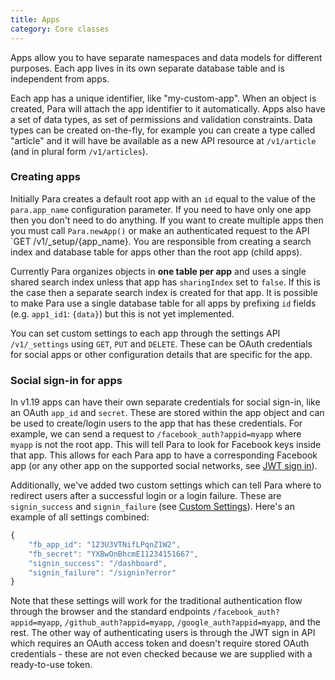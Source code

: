 ```yaml
---
title: Apps
category: Core classes
---
```


Apps allow you to have separate namespaces and data models for different purposes. Each app lives in its own separate
database table and is independent from apps.

Each app has a unique identifier, like "my-custom-app". When an object is created, Para will attach the app identifier
to it automatically. Apps also have a set of data types, as set of permissions and validation constraints.
Data types can be created on-the-fly, for example you can create a type called "article" and it will have be
available as a new API resource at `/v1/article` (and in plural form `/v1/articles`).

### Creating apps

Initially Para creates a default root app with an `id` equal to the value of the `para.app_name`
configuration parameter. If you need to have only one app then you don't need to do anything. If you want to create
multiple apps then you must call `Para.newApp()` or make an authenticated request to the API `GET /v1/_setup/{app_name}.
You are responsible from creating a search index and database table for apps other than the root app (child apps).

Currently Para organizes objects in **one table per app** and uses a single shared search index unless that app has
`sharingIndex` set to `false`. If this is the case then a separate search index is created for that app.
It is possible to make Para use a single database table for all apps by prefixing `id` fields
(e.g. `app1_id1`: `{data}`) but this is not yet implemented.

You can set custom settings to each app through the settings API `/v1/_settings` using `GET`, `PUT` and `DELETE`.
These can be OAuth credentials for social apps or other configuration details that are specific for the app.

### Social sign-in for apps

In v1.19 apps can have their own separate credentials for social sign-in, like an OAuth `app_id` and `secret`. These
are stored within the app object and can be used to create/login users to the app that has these credentials.
For example, we can send a request to `/facebook_auth?appid=myapp` where `myapp` is not the root app. This will tell
Para to look for Facebook keys inside that app. This allows for each Para app to have a corresponding Facebook app
(or any other app on the supported social networks, see [JWT sign in](#034-api-jwt-signin)).

Additionally, we've added two custom settings which can tell Para where to redirect users after a successful login or a
login failure. These are `signin_success` and `signin_failure` (see [Custom Settings](#050-api-settings-get)).
Here's an example of all settings combined:

```js
{
	"fb_app_id": "123U3VTNifLPqnZ1W2",
	"fb_secret": "YXBwOnBhcmE11234151667",
	"signin_success": "/dashboard",
	"signin_failure": "/signin?error"
}
```

Note that these settings will work for the traditional authentication flow through the browser and the standard
endpoints `/facebook_auth?appid=myapp`, `/github_auth?appid=myapp`, `/google_auth?appid=myapp`, and the rest.
The other way of authenticating users is through the JWT sign in API which requires an OAuth access token and doesn't
require stored OAuth credentials - these are not even checked because we are supplied with a ready-to-use token.
